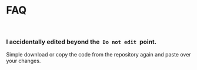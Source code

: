 
# FAQ

<br>

### I accidentally edited beyond the  `Do not edit`  point.

Simple download or copy the code from the repository again and paste over your changes.

<br>
